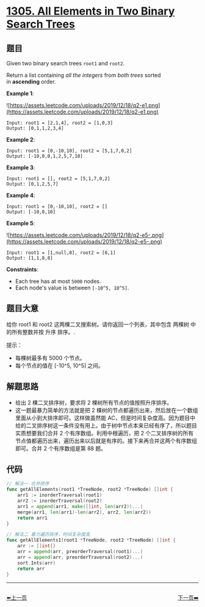 # [1305. All Elements in Two Binary Search Trees](https://leetcode.com/problems/all-elements-in-two-binary-search-trees/)



## 题目

Given two binary search trees `root1` and `root2`.

Return a list containing *all the integers* from *both trees* sorted in **ascending** order.

**Example 1**:

![https://assets.leetcode.com/uploads/2019/12/18/q2-e1.png](https://assets.leetcode.com/uploads/2019/12/18/q2-e1.png)

```
Input: root1 = [2,1,4], root2 = [1,0,3]
Output: [0,1,1,2,3,4]
```

**Example 2**:

```
Input: root1 = [0,-10,10], root2 = [5,1,7,0,2]
Output: [-10,0,0,1,2,5,7,10]
```

**Example 3**:

```
Input: root1 = [], root2 = [5,1,7,0,2]
Output: [0,1,2,5,7]
```

**Example 4**:

```
Input: root1 = [0,-10,10], root2 = []
Output: [-10,0,10]
```

**Example 5**:

![https://assets.leetcode.com/uploads/2019/12/18/q2-e5-.png](https://assets.leetcode.com/uploads/2019/12/18/q2-e5-.png)

```
Input: root1 = [1,null,8], root2 = [8,1]
Output: [1,1,8,8]
```

**Constraints**:

- Each tree has at most `5000` nodes.
- Each node's value is between `[-10^5, 10^5]`.

## 题目大意

给你 root1 和 root2 这两棵二叉搜索树。请你返回一个列表，其中包含 两棵树 中的所有整数并按 升序 排序。.

提示：

- 每棵树最多有 5000 个节点。
- 每个节点的值在 [-10^5, 10^5] 之间。


## 解题思路

- 给出 2 棵二叉排序树，要求将 2 棵树所有节点的值按照升序排序。
- 这一题最暴力简单的方法就是把 2 棵树的节点都遍历出来，然后放在一个数组里面从小到大排序即可。这样做虽然能 AC，但是时间复杂度高。因为题目中给的二叉排序树这一条件没有用上。由于树中节点本来已经有序了，所以题目实质想要我们合并 2 个有序数组。利用中根遍历，把 2 个二叉排序树的所有节点值都遍历出来，遍历出来以后就是有序的。接下来再合并这两个有序数组即可。合并 2 个有序数组是第 88 题。

## 代码

```go
// 解法一 合并排序
func getAllElements(root1 *TreeNode, root2 *TreeNode) []int {
	arr1 := inorderTraversal(root1)
	arr2 := inorderTraversal(root2)
	arr1 = append(arr1, make([]int, len(arr2))...)
	merge(arr1, len(arr1)-len(arr2), arr2, len(arr2))
	return arr1
}

// 解法二 暴力遍历排序，时间复杂度高
func getAllElements1(root1 *TreeNode, root2 *TreeNode) []int {
	arr := []int{}
	arr = append(arr, preorderTraversal(root1)...)
	arr = append(arr, preorderTraversal(root2)...)
	sort.Ints(arr)
	return arr
}
```


----------------------------------------------
<div style="display: flex;justify-content: space-between;align-items: center;">
<p><a href="https://books.halfrost.com/leetcode/ChapterFour/1300~1399/1304.Find-N-Unique-Integers-Sum-up-to-Zero/">⬅️上一页</a></p>
<p><a href="https://books.halfrost.com/leetcode/ChapterFour/1300~1399/1306.Jump-Game-III/">下一页➡️</a></p>
</div>
